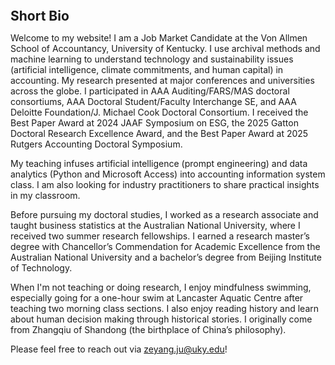 
<h2 id="bio" style="margin: 2px 0px 0px;">  
<br> Short Bio   </h2>

Welcome to my website! I am a Job Market Candidate at the Von Allmen School of Accountancy, University of Kentucky. I use archival methods and machine learning to understand technology and sustainability issues (artificial intelligence, climate commitments, and human capital) in accounting. My research presented at major conferences and universities across the globe. I participated in AAA Auditing/FARS/MAS doctoral consortiums, AAA Doctoral Student/Faculty Interchange SE, and AAA Deloitte Foundation/J. Michael Cook Doctoral Consortium. I received the Best Paper Award at 2024 JAAF Symposium on ESG, the 2025 Gatton Doctoral Research Excellence Award, and the Best Paper Award at 2025 Rutgers Accounting Doctoral Symposium.

My teaching infuses artificial intelligence (prompt engineering) and data analytics (Python and Microsoft Access) into accounting information system class. I am also looking for industry practitioners to share practical insights in my classroom.

Before pursuing my doctoral studies, I worked as a research associate and taught business statistics at the Australian National University, where I received two summer research fellowships. I earned a research master’s degree with Chancellor’s Commendation for Academic Excellence from the Australian National University and a bachelor’s degree from Beijing Institute of Technology. 

When I'm not teaching or doing research, I enjoy mindfulness swimming, especially going for a one-hour swim at Lancaster Aquatic Centre after teaching two morning class sections. I also enjoy reading history and learn about human decision making through historical stories. I originally come from Zhangqiu of Shandong (the birthplace of China’s philosophy).

Please feel free to reach out via <a href="zeyang.ju@uky.edu">zeyang.ju@uky.edu</a>!



